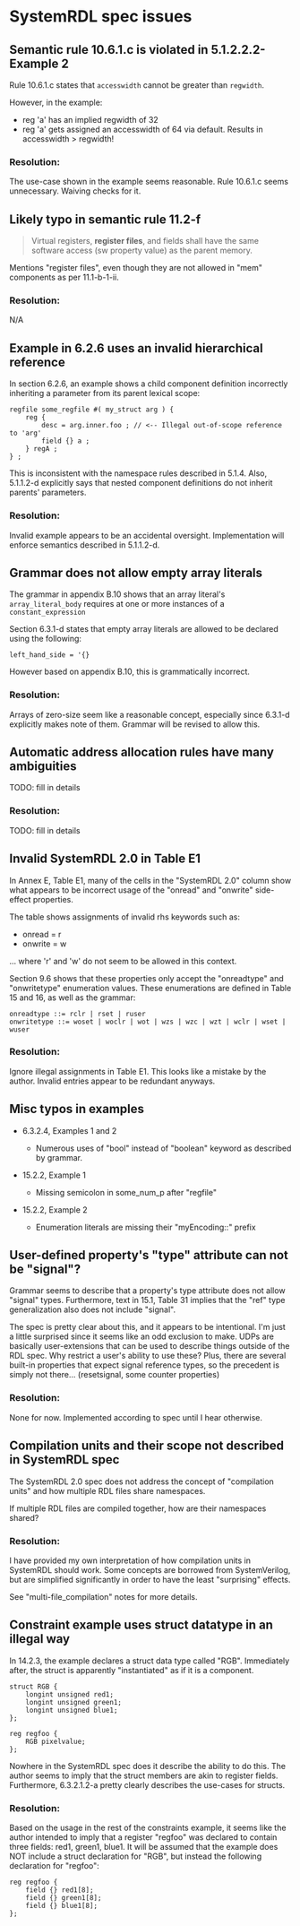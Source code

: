SystemRDL spec issues
=====================


Semantic rule 10.6.1.c is violated in 5.1.2.2.2-Example 2
---------------------------------------------------------
Rule 10.6.1.c states that `accesswidth` cannot be greater than `regwidth`.
    
However, in the example:

* reg 'a' has an implied regwidth of 32
* reg 'a' gets assigned an accesswidth of 64 via default.
    Results in accesswidth > regwidth!
    
### Resolution:
The use-case shown in the example seems reasonable.
Rule 10.6.1.c seems unnecessary. Waiving checks for it.



Likely typo in semantic rule 11.2-f
-----------------------------------
> Virtual registers, **register files**, and fields shall have the same software
> access (sw property value) as the parent memory.

Mentions "register files", even though they are not allowed in "mem" components
as per 11.1-b-1-ii.
    
### Resolution:
N/A



Example in 6.2.6 uses an invalid hierarchical reference
-------------------------------------------------------
In section 6.2.6, an example shows a child component definition incorrectly 
inheriting a parameter from its parent lexical scope:

```
regfile some_regfile #( my_struct arg ) {
    reg {
        desc = arg.inner.foo ; // <-- Illegal out-of-scope reference to 'arg'
        field {} a ;
    } regA ;
} ;
```

This is inconsistent with the namespace rules described in 5.1.4.
Also, 5.1.1.2-d explicitly says that nested component definitions do not inherit
parents' parameters.

### Resolution:
Invalid example appears to be an accidental oversight.
Implementation will enforce semantics described in 5.1.1.2-d.



Grammar does not allow empty array literals
-------------------------------------------
The grammar in appendix B.10 shows that an array literal's `array_literal_body`
requires at one or more instances of a `constant_expression`

Section 6.3.1-d states that empty array literals are allowed to be declared
using the following:

```
left_hand_side = '{}
```

However based on appendix B.10, this is grammatically incorrect.

### Resolution:
Arrays of zero-size seem like a reasonable concept, especially since 6.3.1-d
explicitly makes note of them. Grammar will be revised to allow this.



Automatic address allocation rules have many ambiguities
--------------------------------------------------------
TODO: fill in details
    
### Resolution:
TODO: fill in details
    


Invalid SystemRDL 2.0 in Table E1
---------------------------------
In Annex E, Table E1, many of the cells in the "SystemRDL 2.0" column show
what appears to be incorrect usage of the "onread" and "onwrite" side-effect
properties. 
    
The table shows assignments of invalid rhs keywords such as:

* onread = r
* onwrite = w

... where 'r' and 'w' do not seem to be allowed in this context.
    
Section 9.6 shows that these properties only accept the "onreadtype" and
"onwritetype" enumeration values.
These enumerations are defined in Table 15 and 16, as well as the grammar:

```
onreadtype ::= rclr | rset | ruser
onwritetype ::= woset | woclr | wot | wzs | wzc | wzt | wclr | wset | wuser
```

### Resolution:
Ignore illegal assignments in Table E1.
This looks like a mistake by the author.
Invalid entries appear to be redundant anyways.



Misc typos in examples
----------------------
* 6.3.2.4, Examples 1 and 2
    * Numerous uses of "bool" instead of "boolean" keyword as described by grammar.
    
* 15.2.2, Example 1
    * Missing semicolon in some_num_p after "regfile"
    
* 15.2.2, Example 2
    * Enumeration literals are missing their "myEncoding::" prefix



User-defined property's "type" attribute can not be "signal"?
-------------------------------------------------------------
Grammar seems to describe that a property's type attribute does not allow
"signal" types.
Furthermore, text in 15.1, Table 31 implies that the "ref" type generalization
also does not include "signal".
    
The spec is pretty clear about this, and it appears to be intentional.
I'm just a little surprised since it seems like an odd exclusion to make.
UDPs are basically user-extensions that can be used to describe things
outside of the RDL spec.
Why restrict a user's ability to use these?
Plus, there are several built-in properties that expect signal reference
types, so the precedent is simply not there... (resetsignal, some counter properties)
    
### Resolution:
None for now.
Implemented according to spec until I hear otherwise.



Compilation units and their scope not described in SystemRDL spec
-----------------------------------------------------------------
The SystemRDL 2.0 spec does not address the concept of "compilation units"
and how multiple RDL files share namespaces.
    
If multiple RDL files are compiled together, how are their namespaces shared?
    
### Resolution:
I have provided my own interpretation of how compilation units in
SystemRDL should work.
Some concepts are borrowed from SystemVerilog, but are simplified significantly
in order to have the least "surprising" effects.

See "multi-file_compilation" notes for more details.



Constraint example uses struct datatype in an illegal way
---------------------------------------------------------
In 14.2.3, the example declares a struct data type called "RGB".
Immediately after, the struct is apparently "instantiated" as if it is a
component.

```
struct RGB {
    longint unsigned red1;
    longint unsigned green1;
    longint unsigned blue1;
};

reg regfoo {
    RGB pixelvalue;
};
```

Nowhere in the SystemRDL spec does it describe the ability to do this. The
author seems to imply that the struct members are akin to register fields.
Furthermore, 6.3.2.1.2-a pretty clearly describes the use-cases for structs.
    
### Resolution:
Based on the usage in the rest of the constraints example, it seems like
the author intended to imply that a register "regfoo" was declared to 
contain three fields: red1, green1, blue1.
It will be assumed that the example does NOT include a struct declaration for "RGB",
but instead the following declaration for "regfoo":

```
reg regfoo {
    field {} red1[8];
    field {} green1[8];
    field {} blue1[8];
};
```
